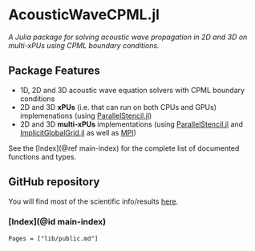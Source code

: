 # AcousticWaveCPML.jl

_A Julia package for solving acoustic wave propagation in 2D and 3D on multi-xPUs using CPML boundary conditions._

## Package Features

- 1D, 2D and 3D acoustic wave equation solvers with CPML boundary conditions
- 2D and 3D **xPUs** (i.e. that can run on both CPUs and GPUs) implemenations (using [ParallelStencil.jl](https://github.com/omlins/ParallelStencil.jl))
- 2D and 3D **multi-xPUs** implementations (using [ParallelStencil.jl](https://github.com/omlins/ParallelStencil.jl) and [ImplicitGlobalGrid.jl](https://github.com/eth-cscs/ImplicitGlobalGrid.jl) as well as [MPI](https://github.com/JuliaParallel/MPI.jl))

See the [Index](@ref main-index) for the complete list of documented functions and types.

## GitHub repository

You will find most of the scientific info/results [here](https://github.com/GiackAloZ/AcousticWaveCPML.jl).

### [Index](@id main-index)

```@index
Pages = ["lib/public.md"]
```


